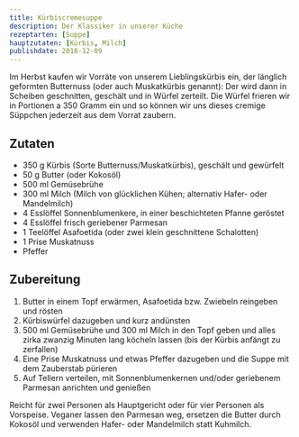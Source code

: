 ```yaml
---
title: Kürbiscremesuppe
description: Der Klassiker in unserer Küche
rezeptarten: [Suppe]
hauptzutaten: [Kürbis, Milch]
publishdate: 2018-12-09
---
```


Im Herbst kaufen wir Vorräte von unserem Lieblingskürbis ein, der länglich geformten Butternuss (oder auch Muskatkürbis genannt): Der wird dann in Scheiben geschnitten, geschält und in Würfel zerteilt. Die Würfel frieren wir in Portionen a 350 Gramm ein und so können wir uns dieses cremige Süppchen jederzeit aus dem Vorrat zaubern.

## Zutaten

- 350 g Kürbis (Sorte Butternuss/Muskatkürbis), geschält und gewürfelt
- 50 g Butter (oder Kokosöl)
- 500 ml Gemüsebrühe
- 300 ml Milch (Milch von glücklichen Kühen; alternativ Hafer- oder Mandelmilch)
- 4 Esslöffel Sonnenblumenkere, in einer beschichteten Pfanne geröstet
- 4 Esslöffel frisch geriebener Parmesan
- 1 Teelöffel Asafoetida (oder zwei klein geschnittene Schalotten)
- 1 Prise Muskatnuss
- Pfeffer


## Zubereitung

1. Butter in einem Topf erwärmen, Asafoetida bzw. Zwiebeln reingeben und rösten
2. Kürbiswürfel dazugeben und kurz andünsten
3. 500 ml Gemüsebrühe und 300 ml Milch in den Topf geben und alles zirka zwanzig Minuten lang köcheln lassen (bis der Kürbis anfängt zu zerfallen)
4. Eine Prise Muskatnuss und etwas Pfeffer dazugeben und die Suppe mit dem Zauberstab pürieren
5. Auf Tellern verteilen, mit Sonnenblumenkernen und/oder geriebenem Parmesan anrichten und genießen

Reicht für zwei Personen als Hauptgericht oder für vier Personen als Vorspeise. Veganer lassen den Parmesan weg, ersetzen die Butter durch Kokosöl und verwenden Hafer- oder Mandelmilch statt Kuhmilch.
